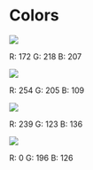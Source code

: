 # Colors

![](https://cldup.com/FVARJ6EhWF.png)

R: 172 G: 218 B: 207

![](https://cldup.com/_v4VwyDq6x.png)

R: 254 G: 205 B: 109

![](https://cldup.com/riZ4EIAYrn.png)

R: 239 G: 123 B: 136

![](https://cldup.com/C8ac2UParb.png)

R: 0 G: 196 B: 126
